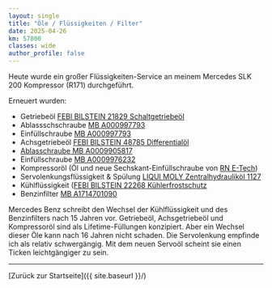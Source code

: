 ```yaml
---
layout: single
title: "Öle / Flüssigkeiten / Filter"
date: 2025-04-26
km: 57800
classes: wide
author_profile: false
---
```


Heute wurde ein großer Flüssigkeiten-Service an meinem Mercedes SLK 200 Kompressor (R171) durchgeführt.

Erneuert wurden:

- Getriebeöl [FEBI BILSTEIN 21829 Schaltgetriebeöl](https://partsfinder.bilsteingroup.com/de/article/febi/21829)
- Ablassschschraube [MB A000997793](https://originalteile.mercedes-benz.de/verschlussschraube/a0009977932?srsltid=AfmBOopmPS60wnjY_kNiS0KRJUZr-HIXrnjXHjoe-j40l7qiNy3lOKb0)
- Einfüllschraube [MB A000997793](https://originalteile.mercedes-benz.de/verschlussschraube/a0009977932?srsltid=AfmBOop3dWE37eTe2nmXZSgcDBtm7JD6sjXSMv2_CKq-rdRGQpu3Q3Wl)
- Achsgetriebeöl [FEBI BILSTEIN 48785 Differentialöl](https://partsfinder.bilsteingroup.com/de/article/febi/48785)
- [Ablasschraube MB A0009905817](https://originalteile.mercedes-benz.de/verschlussschraube/a0009905817?srsltid=AfmBOorrqmD_uYoz1LgTgUIzQANMJC7F088kFndK0Fb-G_SLTCqI4Mp7)
- Einfüllschraube [MB A0009976232](https://mercteil.com/de/mercedes-benz-a-0009976232-verschlussschr-spare-part-ZYRv5)
- Kompressoröl (Öl und neue Sechskant-Einfüllschraube von [RN E-Tech](https://www.rn-etech.de))
- Servolenkungsflüssigkeit & Spülung [LIQUI MOLY Zentralhydrauliköl 1127](https://www.liqui-moly.com/de/at/zentralhydraulikoel-p000384.html#1127)
- Kühlflüssigkeit ([FEBI BILSTEIN 22268 Kühlerfrostschutz](https://partsfinder.bilsteingroup.com/de/article/febi/22268)
- Benzinfilter [MB A1714701090](https://www.autodoc.de/trucktec-automotive/13680558)

Mercedes Benz schreibt den Wechsel der Kühlflüssigkeit und des Benzinfilters nach 15 Jahren vor. Getriebeöl, Achsgetriebeöl und Kompressoröl sind als Lifetime-Füllungen konzipiert. Aber ein Wechsel dieser Öle kann nach 16 Jahren nicht schaden. Die Servolenkung empfinde ich als relativ schwergängig. Mit dem neuen Servoöl scheint sie einen Ticken leichtgängiger zu sein.  

---

[Zurück zur Startseite]({{ site.baseurl }}/)

